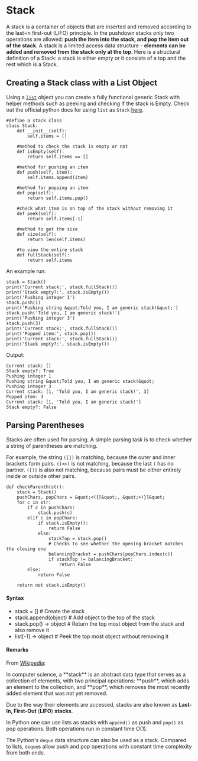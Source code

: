 # Stack


A stack is a container of objects that are inserted and removed according to the last-in first-out (LIFO) principle. In the pushdown stacks only two operations are allowed: **push the item into the stack, and pop the item out of the stack**. A stack is a limited access data structure - **elements can be added and removed from the stack only at the top**. Here is a structural definition of a Stack:
a stack is either empty or
it consists  of a top and the rest which is a Stack.



## Creating a Stack class with a List Object


Using a [`list`](https://docs.python.org/3/tutorial/datastructures.html) object you can create a fully functional generic Stack with helper methods such as peeking and checking if the stack is Empty. Check out the official python docs for using `list` as `Stack` [here](https://docs.python.org/3/tutorial/datastructures.html#using-lists-as-stacks).

```
#define a stack class
class Stack:
    def __init__(self):
        self.items = []
    
    #method to check the stack is empty or not
    def isEmpty(self):
        return self.items == []
    
    #method for pushing an item 
    def push(self, item):
        self.items.append(item)

    #method for popping an item 
    def pop(self):
        return self.items.pop()
    
    #check what item is on top of the stack without removing it
    def peek(self):
        return self.items[-1]

    #method to get the size
    def size(self):
        return len(self.items)

    #to view the entire stack
    def fullStack(self):
        return self.items

```

An example run:

```
stack = Stack()
print('Current stack:', stack.fullStack())
print('Stack empty?:', stack.isEmpty())
print('Pushing integer 1')
stack.push(1)
print('Pushing string &quot;Told you, I am generic stack!&quot;')
stack.push('Told you, I am generic stack!')
print('Pushing integer 3')
stack.push(3)
print('Current stack:', stack.fullStack())
print('Popped item:', stack.pop())
print('Current stack:', stack.fullStack())
print('Stack empty?:', stack.isEmpty())

```

Output:

```
Current stack: []
Stack empty?: True
Pushing integer 1
Pushing string &quot;Told you, I am generic stack!&quot;
Pushing integer 3
Current stack: [1, 'Told you, I am generic stack!', 3]
Popped item: 3
Current stack: [1, 'Told you, I am generic stack!']
Stack empty?: False

```



## Parsing Parentheses


Stacks are often used for parsing. A simple parsing task is to check whether a string of parentheses are matching.

For example, the string `([])` is matching, because the outer and inner brackets form pairs. `()<>)` is not matching, because the last `)` has no partner. `([)]` is also not matching, because pairs must be either entirely inside or outside other pairs.

```
def checkParenth(str):
    stack = Stack()
    pushChars, popChars = &quot;<({[&quot;, &quot;>)}]&quot;
    for c in str:
        if c in pushChars:
            stack.push(c)
        elif c in popChars:
            if stack.isEmpty():
                return False
            else:
                stackTop = stack.pop()
                # Checks to see whether the opening bracket matches the closing one
                balancingBracket = pushChars[popChars.index(c)]
                if stackTop != balancingBracket:
                    return False
        else:
            return False

    return not stack.isEmpty()

```



#### Syntax


- stack = []  # Create the stack
- stack.append(object)  # Add object to the top of the stack
- stack.pop() -> object  # Return the top most object from the stack and also remove it
- list[-1] -> object  # Peek the top most object without removing it



#### Remarks


From [Wikipedia](https://en.wikipedia.org/wiki/Stack_(abstract_data_type)):

> 
<p>In computer science, a **stack** is an abstract data type that serves as a
collection of elements, with two principal operations: **push**, which
adds an element to the collection, and **pop**, which removes the most
recently added element that was not yet removed.</p>


Due to the way their elements are accessed, stacks are also known as **Last-In, First-Out** (**LIFO**) **stacks**.

In Python one can use lists as stacks with `append()` as push and `pop()` as pop operations. Both operations run in constant time O(1).

The Python's `deque` data structure can also be used as a stack. Compared to lists, `deque`s allow push and pop operations with constant time complexity from both ends.

